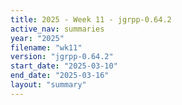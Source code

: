 ```yaml
---
title: 2025 - Week 11 - jgrpp-0.64.2
active_nav: summaries
year: "2025"
filename: "wk11"
version: "jgrpp-0.64.2"
start_date: "2025-03-10"
end_date: "2025-03-16"
layout: "summary"
---
```

